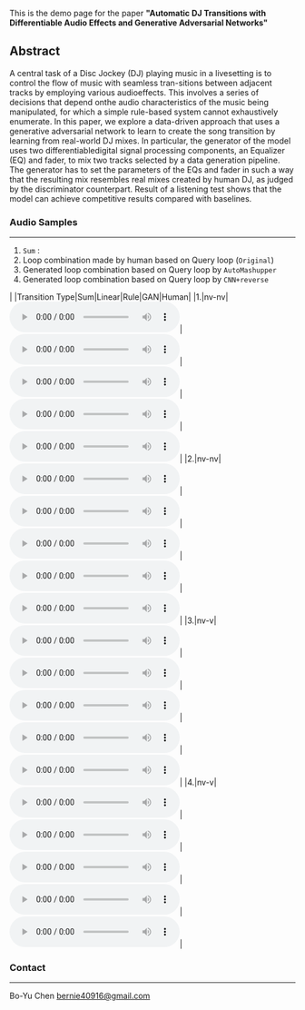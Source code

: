 This is the demo page for the paper **"Automatic DJ Transitions with Differentiable Audio Effects and Generative Adversarial Networks"**



## Abstract
A central task of a Disc Jockey (DJ) playing music in a livesetting  is  to  control  the  flow  of  music  with  seamless  tran-sitions between adjacent tracks by employing various audioeffects. This  involves  a  series  of  decisions  that  depend  onthe audio characteristics of the music being manipulated, for which a simple rule-based system cannot exhaustively enumerate. In this paper, we explore a data-driven approach that uses a generative adversarial  network to learn to create  the song  transition by learning from real-world  DJ  mixes. In particular, the generator of the model uses two differentiabledigital signal processing components, an Equalizer (EQ) and fader, to mix two tracks selected by a data generation pipeline. The generator has to set the parameters of the EQs and fader in such a way that the resulting mix resembles real mixes created by human DJ, as judged by the discriminator counterpart. Result of a listening test shows that the model can achieve competitive results compared with baselines.

### Audio Samples

<hr>

1. `Sum` : 
2. Loop combination made by human based on Query loop (`Original`)
3. Generated loop combination based on Query loop by `AutoMashupper`
4. Generated loop combination based on Query loop by `CNN+reverse`

|   |Transition Type|Sum|Linear|Rule|GAN|Human|
|1.|nv-nv|<audio src="assets/audios/1/sum.wav" controls="" preload=""></audio>|<audio src="assets/audios/1/linear.wav" controls="" preload=""></audio>|<audio src="assets/audios/1/rule.wav" controls="" preload=""></audio>|<audio src="assets/audios/1/gan.wav" controls="" preload=""></audio>|<audio src="assets/audios/1/human.wav" controls="" preload=""></audio>|
|2.|nv-nv|<audio src="assets/audios/2/sum.wav" controls="" preload=""></audio>|<audio src="assets/audios/2/linear.wav" controls="" preload=""></audio>|<audio src="assets/audios/2/rule.wav" controls="" preload=""></audio>|<audio src="assets/audios/2/gan.wav" controls="" preload=""></audio>|<audio src="assets/audios/2/human.wav" controls="" preload=""></audio>|
|3.|nv-v|<audio src="assets/audios/3/sum.wav" controls="" preload=""></audio>|<audio src="assets/audios/3/linear.wav" controls="" preload=""></audio>|<audio src="assets/audios/3/rule.wav" controls="" preload=""></audio>|<audio src="assets/audios/3/gan.wav" controls="" preload=""></audio>|<audio src="assets/audios/3/human.wav" controls="" preload=""></audio>|
|4.|nv-v|<audio src="assets/audios/4/sum.wav" controls="" preload=""></audio>|<audio src="assets/audios/4/linear.wav" controls="" preload=""></audio>|<audio src="assets/audios/4/rule.wav" controls="" preload=""></audio>|<audio src="assets/audios/4/gan.wav" controls="" preload=""></audio>|<audio src="assets/audios/4/human.wav" controls="" preload=""></audio>|

### Contact 

<hr>

Bo-Yu Chen bernie40916@gmail.com

